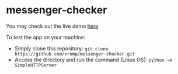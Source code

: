 # messenger-checker

You may check out the live demo [here](https://messengerchecker-37cd9.firebaseapp.com)

To test the app on your machine:
 - Simply clone this repository: `git clone https://github.com/xromp/messenger-checker.git`
 - Access the directory and run the command (Linux OS): `python -m SimpleHTTPServer`
